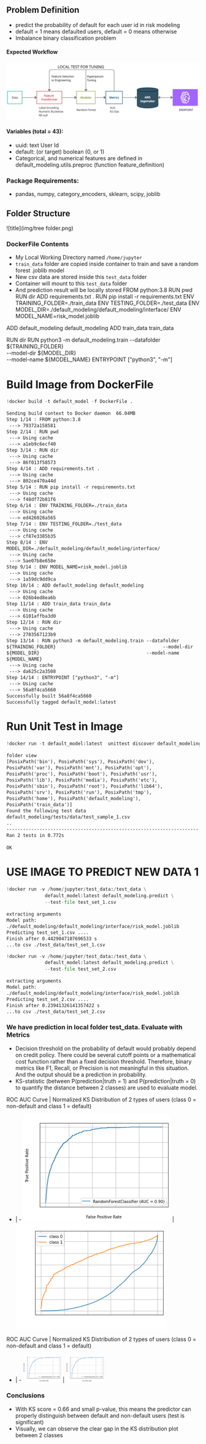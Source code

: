 ## Problem Definition

- predict the probability of default for each user id in risk modeling
- default = 1 means defaulted users, default = 0 means otherwise
- Imbalance binary classification problem

#### Expected Workflow

![title](img/WorkFlow.png)

#### Variables (total = 43):

- uuid: text User Id <br>
- default: (or target) boolean (0, or 1) <br>
- Categorical, and numerical features are defined in default_modeling.utils.preproc (function feature_definition)

### Package Requirements:
- pandas, numpy, category_encoders, sklearn, scipy, joblib

## Folder Structure
![title](img/tree folder.png)
### DockerFile Contents

- My Local Working Directory named `/home/jupyter`
- `train_data` folder are copied inside container to train and save a random forest .joblib model
- New csv data are stored inside this `test_data` folder
- Container will mount to this `test_data` folder
- And prediction result will be locally stored
FROM python:3.8
RUN pwd
RUN dir
ADD requirements.txt .
RUN pip install -r requirements.txt
ENV TRAINING_FOLDER=./train_data
ENV TESTING_FOLDER=./test_data
ENV MODEL_DIR=./default_modeling/default_modeling/interface/
ENV MODEL_NAME=risk_model.joblib

ADD default_modeling default_modeling
ADD train_data train_data

RUN dir
RUN python3 -m default_modeling.train --datafolder ${TRAINING_FOLDER} \
                                      --model-dir ${MODEL_DIR} \
                                      --model-name ${MODEL_NAME}
ENTRYPOINT ["python3", "-m"]
# Build Image from DockerFile


```python
!docker build -t default_model -f DockerFile .
```

    Sending build context to Docker daemon  66.04MB
    Step 1/14 : FROM python:3.8
     ---> 79372a158581
    Step 2/14 : RUN pwd
     ---> Using cache
     ---> a1eb9c6ecf40
    Step 3/14 : RUN dir
     ---> Using cache
     ---> 86f013f58573
    Step 4/14 : ADD requirements.txt .
     ---> Using cache
     ---> 802ce470a44d
    Step 5/14 : RUN pip install -r requirements.txt
     ---> Using cache
     ---> f48df72b81f6
    Step 6/14 : ENV TRAINING_FOLDER=./train_data
     ---> Using cache
     ---> ed426028a565
    Step 7/14 : ENV TESTING_FOLDER=./test_data
     ---> Using cache
     ---> cf87e3385b35
    Step 8/14 : ENV MODEL_DIR=./default_modeling/default_modeling/interface/
     ---> Using cache
     ---> 5ae07b8e658e
    Step 9/14 : ENV MODEL_NAME=risk_model.joblib
     ---> Using cache
     ---> 1a59dc9dd9ca
    Step 10/14 : ADD default_modeling default_modeling
     ---> Using cache
     ---> 026b4ed8ea6b
    Step 11/14 : ADD train_data train_data
     ---> Using cache
     ---> 6101affba3d0
    Step 12/14 : RUN dir
     ---> Using cache
     ---> 2703567123b9
    Step 13/14 : RUN python3 -m default_modeling.train --datafolder ${TRAINING_FOLDER}                                       --model-dir ${MODEL_DIR}                                       --model-name ${MODEL_NAME}
     ---> Using cache
     ---> da625c2a3508
    Step 14/14 : ENTRYPOINT ["python3", "-m"]
     ---> Using cache
     ---> 56a8f4ca5660
    Successfully built 56a8f4ca5660
    Successfully tagged default_model:latest


# Run Unit Test in Image


```python
!docker run -t default_model:latest  unittest discover default_modeling
```

    folder view
    [PosixPath('bin'), PosixPath('sys'), PosixPath('dev'), PosixPath('var'), PosixPath('mnt'), PosixPath('opt'), PosixPath('proc'), PosixPath('boot'), PosixPath('usr'), PosixPath('lib'), PosixPath('media'), PosixPath('etc'), PosixPath('sbin'), PosixPath('root'), PosixPath('lib64'), PosixPath('srv'), PosixPath('run'), PosixPath('tmp'), PosixPath('home'), PosixPath('default_modeling'), PosixPath('train_data')]
    Found the following test data
    default_modeling/tests/data/test_sample_1.csv
    ..
    ----------------------------------------------------------------------
    Ran 2 tests in 0.772s
    
    OK


# USE IMAGE TO PREDICT NEW DATA 1


```python
!docker run -v /home/jupyter/test_data:/test_data \
              default_model:latest default_modeling.predict \
              --test-file test_set_1.csv
```

    extracting arguments
    Model path: ./default_modeling/default_modeling/interface/risk_model.joblib
    Predicting test_set_1.csv ....
    Finish after 0.4429047107696533 s
    ...to csv ./test_data/test_set_1.csv



```python
!docker run -v /home/jupyter/test_data:/test_data \
              default_model:latest default_modeling.predict \
              --test-file test_set_2.csv
```

    extracting arguments
    Model path: ./default_modeling/default_modeling/interface/risk_model.joblib
    Predicting test_set_2.csv ....
    Finish after 0.23941326141357422 s
    ...to csv ./test_data/test_set_2.csv


### We have prediction in local folder test_data. Evaluate with Metrics

- Decision threshold on the probability of default would probably depend on credit policy. There could be several cutoff points or a mathematical cost function rather than a fixed decision threshold. Therefore, binary metrics like F1, Recall, or Precision is not meaningful in this situation. And the output should be a prediction in probability.
- KS-statistic (between P(prediction|truth = 1) and P(prediction|truth = 0) to quantify the distance between 2 classes) are used to evaluate model.

ROC AUC Curve | Normalized KS Distribution of 2 types of users (class 0 = non-default and class 1 = default)
- | - 
![alt](img/AUC.png) | ![alt](img/KS_Curve.png)

ROC AUC Curve | Normalized KS Distribution of 2 types of users (class 0 = non-default and class 1 = default)
- | - 
<img src="img/AUC.png" alt="AUC" style="width:100px;"/> | <img src="img/AUC.png" alt="AUC" style="width:100px;"/>

### Conclusions

- With KS score = 0.66 and small p-value, this means the predictor can properly distinguish between default and non-default users (test is significant)
- Visually, we can observe the clear gap in the KS distribution plot between 2 classes


```python

```
